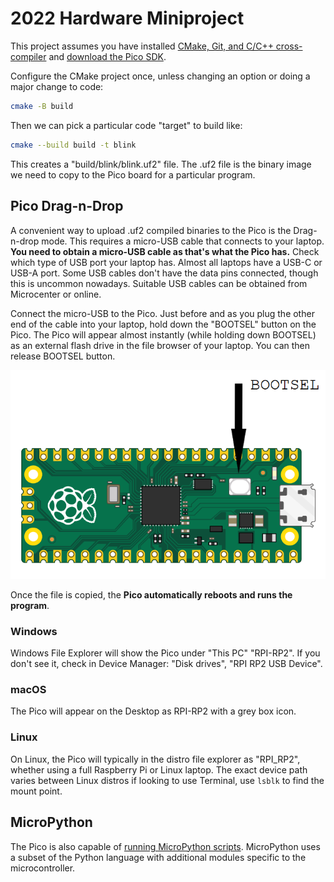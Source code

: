 # 2022 Hardware Miniproject

This project assumes you have installed
[CMake, Git, and C/C++ cross-compiler](./doc/compiler.md) and
[download the Pico SDK](./doc/pico-sdk.md).

Configure the CMake project once, unless changing an option or doing a major change to code:

```sh
cmake -B build
```

Then we can pick a particular code "target" to build like:

```sh
cmake --build build -t blink
```

This creates a "build/blink/blink.uf2" file.
The .uf2 file is the binary image we need to copy to the Pico board for a particular program.

## Pico Drag-n-Drop

A convenient way to upload .uf2 compiled binaries to the Pico is the Drag-n-drop mode.
This requires a micro-USB cable that connects to your laptop.
**You need to obtain a micro-USB cable as that's what the Pico has.**
Check which type of USB port your laptop has.
Almost all laptops have a USB-C or USB-A port.
Some USB cables don't have the data pins connected, though this is uncommon nowadays.
Suitable USB cables can be obtained from Microcenter or online.

Connect the micro-USB to the Pico.
Just before and as you plug the other end of the cable into your laptop, hold down the "BOOTSEL" button on the Pico.
The Pico will appear almost instantly (while holding down BOOTSEL) as an external flash drive in the file browser of your laptop.
You can then release BOOTSEL button.

![bootsel switch](./doc/bootsel.png)

Once the file is copied, the **Pico automatically reboots and runs the program**.

### Windows

Windows File Explorer will show the Pico under "This PC" "RPI-RP2".
If you don't see it, check in Device Manager: "Disk drives", "RPI RP2 USB Device".

### macOS

The Pico will appear on the Desktop as RPI-RP2 with a grey box icon.

### Linux

On Linux, the Pico will typically in the distro file explorer as "RPI_RP2", whether using a full Raspberry Pi or Linux laptop.
The exact device path varies between Linux distros if looking to use Terminal, use `lsblk` to find the mount point.

## MicroPython

The Pico is also capable of
[running MicroPython scripts](https://projects.raspberrypi.org/en/projects/getting-started-with-the-pico/3).
MicroPython uses a subset of the Python language with additional modules specific to the microcontroller.
